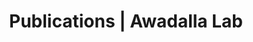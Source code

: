 ---
title: Publications | Awadalla Lab
permalink: /publications/
published: false
isPublic_b: true

publicationType_txt: journal
title_txt: "Genomic architecture of sickle cell disease in West African children."
pmid_tl: 24592274
publishDate_tdt: "2014-02-14T07:23:33.000Z"
journalTitle_txt: "Frontiers in genetics"
volume_tpl: 5
doi_txt: "10.3389/fgene.2014.00026"
authors_list: 
  - author_txt: "Quinlan J"
  - author_txt: "Idaghdour Y"
  - author_txt: "Goulet JP"
  - author_txt: "Gbeha E"
  - author_txt: "de Malliard T"
  - author_txt: "Bruat V"
  - author_txt: "Grenier JC"
  - author_txt: "Gomez S"
  - author_txt: "Sanni A"
  - author_txt: "Rahimy MC"
  - author_txt: "Awadalla P"
---